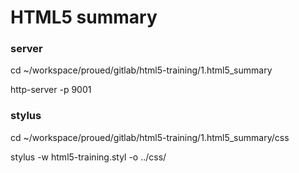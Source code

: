 HTML5 summary
===================


### server

cd ~/workspace/proued/gitlab/html5-training/1.html5_summary

http-server -p 9001

### stylus

cd ~/workspace/proued/gitlab/html5-training/1.html5_summary/css

stylus -w html5-training.styl  -o ../css/